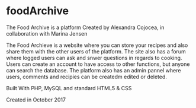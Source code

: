 # foodArchive

The Food Archive is a platform Created by Alexandra Cojocea, in collaboration with Marina Jensen

The Food Archieve is a website where you can store your recipes and also share them with the other users of the platform. The site also has a forum where logged users can ask and snwer questions in regards to cooking. 
Users can create an account to have access to other functions, but anyone can search the database.
The platform also has an admin pannel where users, comments and recipies can be createdm edited or deleted.

Built With PHP, MySQL and standard HTML5 & CSS

Created in October 2017
